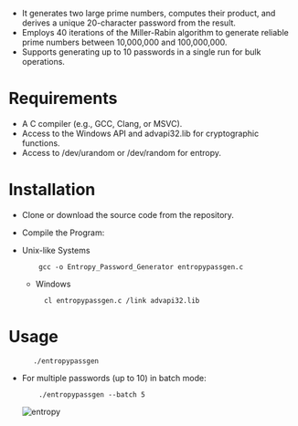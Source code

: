 
- It generates two large prime numbers, computes their product, and derives a unique 20-character password from the result.
- Employs 40 iterations of the Miller-Rabin algorithm to generate reliable prime numbers between 10,000,000 and 100,000,000.
- Supports generating up to 10 passwords in a single run for bulk operations.

# Requirements

- A C compiler (e.g., GCC, Clang, or MSVC).
- Access to the Windows API and advapi32.lib for cryptographic functions.
- Access to /dev/urandom or /dev/random for entropy.

# Installation
- Clone or download the source code from the repository.
- Compile the Program:
- Unix-like Systems
  
          gcc -o Entropy_Password_Generator entropypassgen.c

  - Windows

          cl entropypassgen.c /link advapi32.lib

# Usage

          ./entropypassgen

- For multiple passwords (up to 10) in batch mode:

          ./entropypassgen --batch 5

  
  ![entropy](https://github.com/user-attachments/assets/c42e861e-e3c4-4628-8b36-5cfe88900f03)
